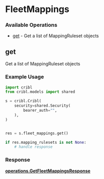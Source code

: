 # FleetMappings

### Available Operations

* [get](#get) - Get a list of MappingRuleset objects

## get

Get a list of MappingRuleset objects

### Example Usage

```python
import cribl
from cribl.models import shared

s = cribl.Cribl(
    security=shared.Security(
        bearer_auth="",
    ),
)


res = s.fleet_mappings.get()

if res.mapping_rulesets is not None:
    # handle response
```


### Response

**[operations.GetFleetMappingsResponse](../../models/operations/getfleetmappingsresponse.md)**

